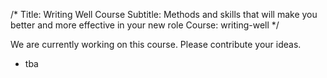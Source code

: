 /*
Title: Writing Well Course
Subtitle: Methods and skills that will make you better and more effective in your new role
Course: writing-well
*/

We are currently working on this course. Please contribute your ideas.

<split>

* tba
